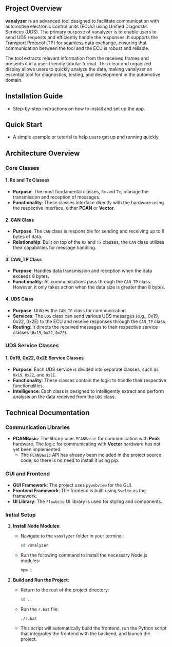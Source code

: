 ## Project Overview
**vanalyzer** is an advanced tool designed to facilitate communication with automotive electronic control units (ECUs) using Unified Diagnostic Services (UDS). The primary purpose of vanalyzer is to enable users to send UDS requests and efficiently handle the responses. It supports the Transport Protocol (TP) for seamless data exchange, ensuring that communication between the tool and the ECU is robust and reliable.

The tool extracts relevant information from the received frames and presents it in a user-friendly tabular format. This clear and organized display allows users to quickly analyze the data, making vanalyzer an essential tool for diagnostics, testing, and development in the automotive domain.

## Installation Guide
- Step-by-step instructions on how to install and set up the app.

## Quick Start
- A simple example or tutorial to help users get up and running quickly.

## Architecture Overview

### Core Classes

#### 1. **Rx and Tx Classes**
- **Purpose**: The most fundamental classes, `Rx` and `Tx`, manage the transmission and reception of messages.
- **Functionality**: These classes interface directly with the hardware using the respective interface, either **PCAN** or **Vector**.

#### 2. **CAN Class**
- **Purpose**: The `CAN` class is responsible for sending and receiving up to 8 bytes of data.
- **Relationship**: Built on top of the `Rx` and `Tx` classes, the `CAN` class utilizes their capabilities for message handling.

#### 3. **CAN_TP Class**
- **Purpose**: Handles data transmission and reception when the data exceeds 8 bytes.
- **Functionality**: All communications pass through the `CAN_TP` class. However, it only takes action when the data size is greater than 8 bytes.

#### 4. **UDS Class**
- **Purpose**: Utilizes the `CAN_TP` class for communication.
- **Services**: The `UDS` class can send various UDS messages (e.g., 0x19, 0x22, 0x2E) to the ECU and receive responses through the `CAN_TP` class.
- **Routing**: It directs the received messages to their respective service classes (`0x19`, `0x22`, `0x2E`).

### UDS Service Classes

#### 1. **0x19, 0x22, 0x2E Service Classes**
- **Purpose**: Each UDS service is divided into separate classes, such as `0x19`, `0x22`, and `0x2E`.
- **Functionality**: These classes contain the logic to handle their respective functionalities.
- **Intelligence**: Each class is designed to intelligently extract and perform analysis on the data received from the `UDS` class.


## Technical Documentation

### Communication Libraries

- **PCANBasic**: The library uses `PCANBasic` for communication with **Peak** hardware. The logic for communicating with **Vector** hardware has not yet been implemented.
  - The `PCANBasic` API has already been included in the project source code, so there is no need to install it using pip.

### GUI and Frontend

- **GUI Framework**: The project uses `pywebview` for the GUI.
- **Frontend Framework**: The frontend is built using `Svelte` as the framework.
- **UI Library**: The `Flowbite` UI library is used for styling and components.

### Initial Setup

1. **Install Node Modules**:
   - Navigate to the `vanalyzer` folder in your terminal:
     ```sh
     cd vanalyzer
     ```
   - Run the following command to install the necessary Node.js modules:
     ```sh
     npm i
     ```

2. **Build and Run the Project**:
   - Return to the root of the project directory:
     ```sh
     cd ..
     ```
   - Run the `r.bat` file:
     ```sh
     ./r.bat
     ```
   - This script will automatically build the frontend, run the Python script that integrates the frontend with the backend, and launch the project.
